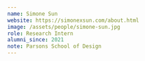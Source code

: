 ```yaml
---
name: Simone Sun
website: https://simonexsun.com/about.html
image: /assets/people/simone-sun.jpg
role: Research Intern
alumni_since: 2021
note: Parsons School of Design
---
```

